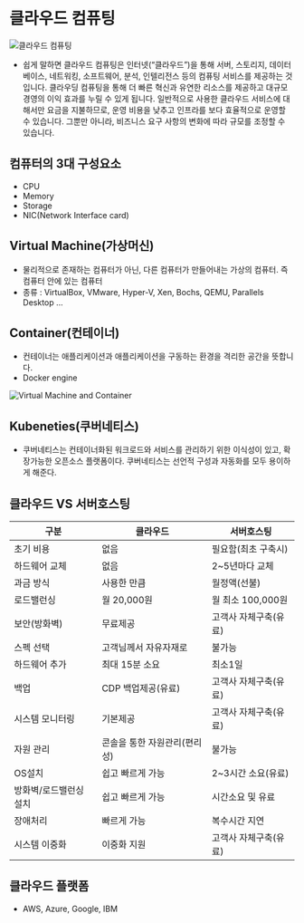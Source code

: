 # 클라우드 컴퓨팅
![클라우드 컴퓨팅](https://ww.namu.la/s/d96ccf3b5e9fa2e9339f35a07bc0bf5d9b65b4d0e764902d77c2656b90daa51b939c7544a9dc4b7c427d37d7dcc81323baa7e80360629ef3249b3e33529dc124d5fe0c2136cffc699e0b2a2ca422502ee6b3b2811674841fc6a6b5cd68bc0fae)
- 쉽게 말하면 클라우드 컴퓨팅은 인터넷(“클라우드”)을 통해 서버, 스토리지, 데이터베이스, 네트워킹, 소프트웨어, 분석, 인텔리전스 등의 컴퓨팅 서비스를 제공하는 것입니다. 클라우딩 컴퓨팅을 통해 더 빠른 혁신과 유연한 리소스를 제공하고 대규모 경영의 이익 효과를 누릴 수 있게 됩니다. 일반적으로 사용한 클라우드 서비스에 대해서만 요금을 지불하므로, 운영 비용을 낮추고 인프라를 보다 효율적으로 운영할 수 있습니다. 그뿐만 아니라, 비즈니스 요구 사항의 변화에 따라 규모를 조정할 수 있습니다.

## 컴퓨터의 3대 구성요소
- CPU
- Memory
- Storage
- NIC(Network Interface card)

## Virtual Machine(가상머신)
- 물리적으로 존재하는 컴퓨터가 아닌, 다른 컴퓨터가 만들어내는 가상의 컴퓨터. 즉 컴퓨터 안에 있는 컴퓨터
- 종류 : VirtualBox, VMware, Hyper-V, Xen, Bochs, QEMU, Parallels Desktop ...

## Container(컨테이너)
- 컨테이너는 애플리케이션과 애플리케이션을 구동하는 환경을 격리한 공간을 뜻합니다.
- Docker engine

![Virtual Machine and Container](https://developer.ibm.com/kr/wp-content/uploads/sites/98/container1-1.png)

## Kubeneties(쿠버네티스)
- 쿠버네티스는 컨테이너화된 워크로드와 서비스를 관리하기 위한 이식성이 있고, 확장가능한 오픈소스 플랫폼이다. 쿠버네티스는 선언적 구성과 자동화를 모두 용이하게 해준다.

## 클라우드 VS 서버호스팅
| 구분 | 클라우드 | 서버호스팅 |
|---|---|---|
| 초기 비용 | 없음 | 필요함(최초 구축시) |
| 하드웨어 교체 | 없음 | 2~5년마다 교체 |
| 과금 방식 | 사용한 만큼 | 월정액(선불) |
| 로드밸런싱 | 월 20,000원 | 월 최소 100,000원 |
| 보안(방화벽) | 무료제공 | 고객사 자체구축(유료) |
| 스펙 선택 | 고객님께서 자유자재로 | 불가능 |
| 하드웨어 추가 | 최대 15분 소요 | 최소1일 |
| 백업 | CDP 백업제공(유료) | 고객사 자체구축(유료) |
| 시스템 모니터링 | 기본제공 | 고객사 자체구축(유료) |
| 자원 관리 | 콘솔을 통한 자원관리(편리성) | 불가능 |
| OS설치 | 쉽고 빠르게 가능 | 2~3시간 소요(유료) |
| 방화벽/로드밸런싱 설치 | 쉽고 빠르게 가능 | 시간소요 및 유료 |
| 장애처리 | 빠르게 가능 | 복수시간 지연 |
| 시스템 이중화 | 이중화 지원 | 고객사 자체구축(유료) |

## 클라우드 플랫폼
- AWS, Azure, Google, IBM
